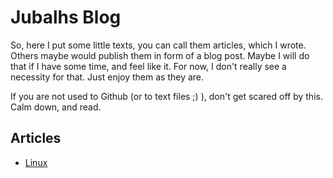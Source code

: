 # Jubalhs Blog #
So, here I put some little texts, you can call them articles, which I wrote. Others maybe would publish them in form of a blog post.
Maybe I will do that if I have some time, and feel like it.
For now, I don't really see a necessity for that. Just enjoy them as they are.


If you are not used to Github (or to text files ;) ), don't get scared off by this. Calm down, and read.

## Articles ##

- [Linux](linux.md)
